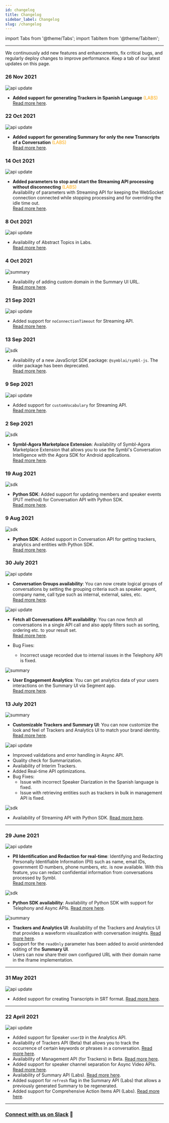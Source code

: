 ```yaml
---
id: changelog
title: Changelog
sidebar_label: Changelog
slug: /changelog
---
```

import Tabs from '@theme/Tabs';
import TabItem from '@theme/TabItem';

--- 

We continuously add new features and enhancements, fix critical bugs, and regularly deploy changes to improve performance. Keep a tab of our latest updates on this page.

### 26 Nov 2021

![api update](/img/api-update.png) 
- **Added support for generating Trackers in Spanish Language** <font color="orange"> (LABS) </font><br/>
[Read more here](/docs/streamingapi/code-snippets/receive-trackers-in-spanish).

### 22 Oct 2021
![api update](/img/api-update.png) 
- **Added support for generating Summary for only the new Transcripts of a Conversation** <font color="orange"> (LABS) </font><br/>
[Read more here](/docs/tutorials/summarization/refreshing-summary#regenerate-summary-for-only-new-transcripts).

### 14 Oct 2021
![api update](/img/api-update.png) 
- **Added parameters to stop and start the Streaming API processing without disconnecting** <font color="orange"> (LABS) </font><br/>
Availability of parameters with Streaming API for keeping the WebSocket connection connected while stopping processing and for overriding the idle time out. <br/>
[Read more here](/docs/streaming-api/api-reference#request-parameters).


### 8 Oct 2021
![api update](/img/api-update.png)
- Availability of Abstract Topics in Labs. <br/>
[Read more here](/docs/guides/abstract-topics).

### 4 Oct 2021

![summary](/img/summary-ui-icon.png)
- Availability of adding custom domain in the Summary UI URL. <br/>
[Read more here](/docs/pre-built-ui/custom-domain).

### 21 Sep 2021

![api update](/img/api-update.png)
- Added support for `noConnectionTimeout` for Streaming API. <br/>
[Read more here](/docs/streaming-api/api-reference#request-parameters).

### 13 Sep 2021

![sdk](/img/sdk-icon.png)
- Availability of a new JavaScript SDK package: `@symblai/symbl-js`. The older package has been deprecated. <br/>
[Read more here](/docs/javascript-sdk/introduction).

### 9 Sep 2021

![api update](/img/api-update.png)
- Added support for `customVocabulary` for Streaming API. <br/>
[Read more here](/docs/streaming-api/api-reference#code-example).

### 2 Sep 2021

![sdk](/img/sdk-icon.png)
- **Symbl-Agora Marketplace Extension**: Availability of Symbl-Agora Marketplace Extension that allows you to use the Symbl's Conversation Intelligence with the Agora SDK for Android applications. <br/>
[Read more here](/docs/integrations/agora-sdk-plugin).

### 19 Aug 2021

![sdk](/img/sdk-icon.png)
- **Python SDK**: Added support for updating members and speaker events (PUT method) for Conversation API with Python SDK. <br/>
[Read more here](/docs/python-sdk/conversation-api).

### 9 Aug 2021

![sdk](/img/sdk-icon.png)
- **Python SDK**: Added support in Conversation API for getting trackers, analytics and entities with Python SDK. <br/>
[Read more here](/docs/python-sdk/conversation-api).

### 30 July 2021

![api update](/img/api-update.png)
- **Conversation Groups availability**: You can now create logical groups of conversations by setting the grouping criteria such as speaker agent, company name, call type such as internal, external, sales, etc.<br/>
[Read more here](/docs/concepts/conversation-groups).

![api update](/img/api-update.png)
- **Fetch all Conversations API availability**: You can now fetch all conversations in a single API call and also apply filters such as sorting, ordering etc. to your result set.<br/>
[Read more here](/docs/conversation-api/all-conversations).

- Bug Fixes:
  - Incorrect usage recorded due to internal issues in the Telephony API is fixed. 

![summary](/img/summary-ui-icon.png)
- **User Engagement Analytics**: You can get analytics data of your users interactions on the Summary UI via Segment app.<br/>
[Read more here](/docs/pre-built-ui/user-engagement-analytics).



### 13 July 2021

![summary](/img/summary-ui-icon.png)
- **Customizable Trackers and Summary UI**: You can now customize the look and feel of Trackers and Analytics UI to match your brand identity.<br/>
[Read more here](/docs/pre-built-ui/trackers-and-analytics-ui/#customizing-trackers-and-analytics-ui).

![api update](/img/api-update.png)

- Improved validations and error handling in Async API.
- Quality check for Summarization.
- Availability of Interim Trackers. 
- Added Real-time API optimizations. 
- Bug Fixes: 
  - Issue with incorrect Speaker Diarization in the Spanish language is fixed.
  - Issue with retrieving entities such as trackers in bulk in management API is fixed.

![sdk](/img/sdk-icon.png)
- Availability of Streaming API with Python SDK. [Read more here](/docs/python-sdk/streaming-api). 

---

### 29 June 2021

![api update](/img/api-update.png)
- **PII Identification and Redaction for real-time**: Identifying and Redacting Personally Identifiable Information (PII) such as name, email IDs,  government ID numbers, phone numbers, etc. is now available. With this feature, you can redact confidential information from conversations processed by Symbl. <br/>
[Read more here](/docs/concepts/redaction-pii/#identifying-and-redacting-pii).

![sdk](/img/sdk-icon.png)
- **Python SDK availability**: Availability of Python SDK with support for Telephony and Async APIs. [Read more here](/docs/python-sdk/overview). 

![summary](/img/summary-ui-icon.png)

- **Trackers and Analytics UI**: Availability of the Trackers and Analytics UI that provides a waveform visualization with conversation insights. [Read more here](/docs/pre-built-ui/trackers-and-analytics-ui).
- Support for the `readOnly` parameter has been added to avoid unintended editing of the **Summary UI**.
- Users can now share their own configured URL with their domain name in the iframe implementation.

---

### 31 May 2021
![api update](/img/api-update.png)

- Added support for creating Transcripts in SRT format. 
[Read more here](/docs/conversation-api/transcript/#create-transcript-in-srt).

---

### 22 April 2021

![api update](/img/api-update.png)
- Added support for Speaker `userID` in the Analytics API. 
- Availability of Trackers API (Beta) that allows you to track the occurrence of certain keywords or phrases in a conversation. [Read more here](/docs/concepts/trackers).
- Availability of Management API (for Trackers) in Beta. [Read more here](/docs/management-api/introduction).
- Added support for speaker channel separation for Async Video APIs. [Read more here](/docs/async-api/overview/video/post-video#speaker-separation).
- Availability of Summary API (Labs). [Read more here](/docs/concepts/summarization).
- Added support for `refresh` flag in the Summary API (Labs) that allows a previously generated Summary to be regenerated.
- Added support for Comprehensive Action Items API (Labs). [Read more here](/docs/concepts/action-items#comprehensive-action-items-labs.).


---


### [Connect with us on Slack](https://symbldotai.slack.com/join/shared_invite/zt-4sic2s11-D3x496pll8UHSJ89cm78CA#/shared-invite/email) 💬
